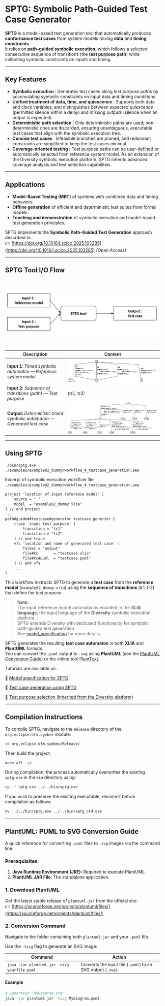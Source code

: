 # SPTG: Symbolic Path-Guided Test Case Generator

**SPTG** is a model-based test generation tool that automatically produces **conformance test cases** from system models mixing **data** and **timing constraints**.  
It relies on **path-guided symbolic execution**, which follows a selected consecutive sequence of transitions (the **test purpose path**) while collecting symbolic constraints on inputs and timing.

---

## Key Features

- **Symbolic execution** : Generates test cases along *test purpose paths* by accumulating symbolic constraints on input data and timing conditions.  
- **Unified treatment of data, time, and quiescence** : Supports both data and clock variables, and distinguishes between *expected quiescence* (permitted silence within a delay) and *missing outputs* (silence when an output is expected).  
- **Deterministic path selection** : Only deterministic paths are used; non-deterministic ones are discarded, ensuring unambiguous, executable test cases that align with the symbolic execution tree.  
- **Concise test cases** : Infeasible branches are pruned, and redundant constraints are simplified to keep the test cases minimal.  
- **Coverage-oriented testing** : Test purpose paths can be user-defined or automatically selected from reference system model. As an extension of the Diversity symbolic execution platform, SPTG inherits advanced coverage analysis and test selection capabilities.

---

## Applications

- **Model-Based Testing (MBT)** of systems with combined data and timing behaviors.  
- **Offline generation** of efficient and deterministic test suites from formal models.  
- **Teaching and demonstration** of symbolic execution and model-based test generation principles.

SPTG implements the **Symbolic Path-Guided Test Generation** approach described in:  
👉 [https://doi.org/10.1016/j.scico.2025.103285](https://doi.org/10.1016/j.scico.2025.103285) *(Open Access)*

---

## SPTG Tool I/O Flow

<div style="padding-top: 20px; padding-bottom: 20px;"></div>

<center>
<img src="README_files/images/sptg_io.png" width="600px" alt="SPTG Tool I/O Flow">
</center>

<div style="padding-top: 20px; padding-bottom: 20px;"></div>

| **Description** | **Content** |
|------------------|-------------|
| **Input 1:** *Timed symbolic automaton — Reference system model* | <img src="README_files/images/example01_paper_tacas.PNG" alt="Timed symbolic automaton"> |
| **Input 2:** *Sequence of transitions (path) — Test purpose* | (tr1, tr2) |
| **Output:** *Deterministic timed symbolic automaton — Generated test case* | <img src="README_files/images/example01_paper_tacas_testcase.PNG" alt="Deterministic timed symbolic automaton"> |

---

## Using SPTG
```
./bin/sptg.exe ./examples/example02_dummy/workflow_4_testcase_generation.sew
```

Excerpt of symbolic execution workflow file ```./examples/example02_dummy/workflow_4_testcase_generation.sew``` 
```
project 'location of input reference model' [
    source = "."
    model  = "example02_dummy.xlia"
] // end project
...
path#guided#testcase#generator testcase_genertor {
    trace 'input test purpose' [
        transition = "tr1"
        transition = "tr2"
    ] // end trace
    vfs 'location and name of generated test case' [
        folder = "output"
        file#tc       = "testcase.xlia"
        file#tc#puml  = "testcase.puml"
    ] // end vfs
    ...
}
```
This workflow instructs SPTG to generate a **test case** from the **reference model** (`example02_dummy.xlia`) using the **sequence of transitions** (tr1, tr2) that define the *test purpose*.

> **Note:**  
> The input reference model automaton is encoded in the **XLIA language**, the input language of the **Diversity** symbolic execution platform.  
> SPTG extends Diversity with dedicated functionality for symbolic path-guided test generation.  
> See [model_specification](tutorials/model_specification.md) for more details.

SPTG generates the resulting **test case automaton** in both **XLIA** and **PlantUML** formats.  
You can convert the `.puml` output to `.svg` using **PlantUML** (see the [PlantUML Conversion Guide](#plantuml-puml-to-svg-conversion-guide)) or the online tool [PlantText](https://www.planttext.com/).

Tutorials are available on:

📘 [Model specification for SPTG](tutorials/model_specification.md)

📘 [Test case generation using SPTG](tutorials/testcase_generation.md)  

📘  [Test purpose selection (inherited from the Diversity platform)](tutorials/testpurpose_selection.md) 

---

## Compilation Instructions
To compile SPTG, navigate to the `Release` directory of the `org.eclipse.efm.symbex` module:
```bash
cd org.eclipse.efm.symbex/Release/
```
Then build the project:
```bash
make all -j4
```
During compilation, the process automatically overwrites the existing `sptg.exe` in the `bin` directory using:
```bash
cp -f sptg.exe ../../bin/sptg.exe
```
If you wish to preserve the existing executable, rename it before compilation as follows:
```bash
mv ../../bin/sptg.exe ../../bin/sptg_old.exe
```
---

## PlantUML: PUML to SVG Conversion Guide

A quick reference for converting `.puml` files to `.svg` images via the command line.

### Prerequisites

1. **Java Runtime Environment (JRE):** Required to execute PlantUML.  
2. **PlantUML JAR File:** The standalone application.

### 1. Download PlantUML

Get the latest stable release of `plantuml.jar` from the official site:  
👉 [https://sourceforge.net/projects/plantuml/files/](https://sourceforge.net/projects/plantuml/files/)

### 2. Conversion Command

Navigate to the folder containing both `plantuml.jar` and your `.puml` file.

Use the `-tsvg` flag to generate an SVG image:

| **Command** | **Action** |
|--------------|------------|
| `java -jar plantuml.jar -tsvg yourfile.puml` | Converts the input file (`.puml`) to an SVG output (`.svg`). |

#### Example

```bash
# Generates 'MyDiagram.svg'
java -jar plantuml.jar -tsvg MyDiagram.puml
